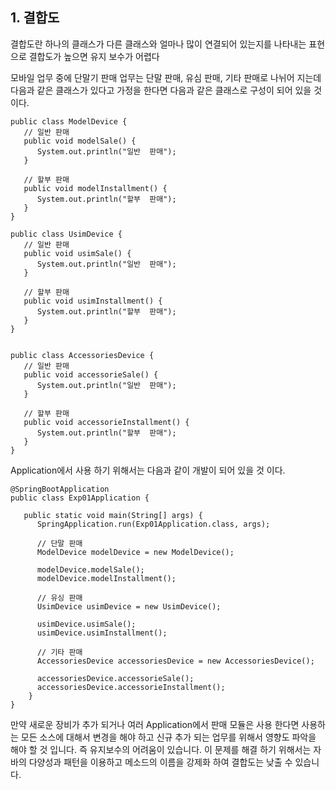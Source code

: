 ## 1. 결합도
결합도란 하나의 클래스가 다른 클래스와 얼마나 많이 연결되어 있는지를 나타내는 표현으로 결합도가 높으면 유지 보수가 어렵다

모바일 업무 중에 단말기 판매 업무는 단말 판매, 유심 판매, 기타 판매로 나뉘어 지는데 다음과 같은 클래스가 있다고 가정을 한다면 다음과 같은 클래스로 구성이 되어 있을 것 이다.

```
public class ModelDevice {
   // 일반 판매 
   public void modelSale() {
      System.out.println("일반  판매");
   }

   // 할부 판매 
   public void modelInstallment() {
      System.out.println("할부  판매");
   }
}

public class UsimDevice {
   // 일반 판매 
   public void usimSale() {
      System.out.println("일반  판매");
   }

   // 할부 판매 
   public void usimInstallment() {
      System.out.println("할부  판매");
   }
}


public class AccessoriesDevice {
   // 일반 판매 
   public void accessorieSale() {
      System.out.println("일반  판매");
   }

   // 할부 판매 
   public void accessorieInstallment() {
      System.out.println("할부  판매");
   }
}
```
Application에서 사용 하기 위해서는 다음과 같이 개발이 되어 있을 것 이다.
```
@SpringBootApplication
public class Exp01Application {

   public static void main(String[] args) {
      SpringApplication.run(Exp01Application.class, args);
      
      // 단말 판매
      ModelDevice modelDevice = new ModelDevice();

      modelDevice.modelSale();
      modelDevice.modelInstallment();
      
      // 유싱 판매
      UsimDevice usimDevice = new UsimDevice();

      usimDevice.usimSale();
      usimDevice.usimInstallment();
      
      // 기타 판매
      AccessoriesDevice accessoriesDevice = new AccessoriesDevice();

      accessoriesDevice.accessorieSale();
      accessoriesDevice.accessorieInstallment();
    }
}
```

만약 새로운 장비가 추가 되거나 여러 Application에서 판매 모듈은 사용 한다면 사용하는 모든 소스에 대해서 변경을 해야 하고 신규 추가 되는 업무를 위해서 영향도 파악을 해야 할 것 입니다.
즉 유지보수의 어려움이 있습니다.
이 문제를 해결 하기 위해서는 자바의 다양성과 패턴을 이용하고 메소드의 이름을 강제화 하여 결합도는 낮출 수 있습니다.

